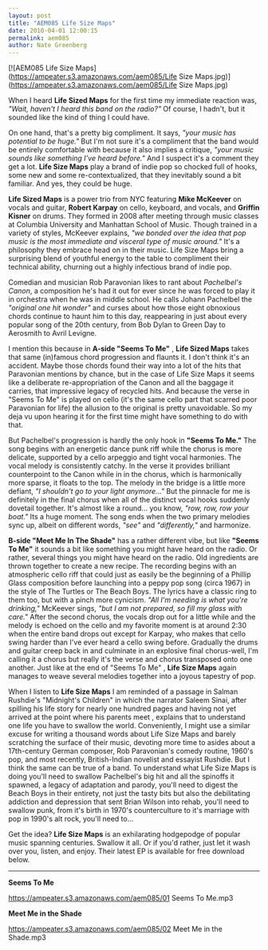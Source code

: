 ```yaml
---
layout: post
title: "AEM085 Life Size Maps"
date: 2010-04-01 12:00:15
permalink: aem085
author: Nate Greenberg
---
```

[![AEM085 Life Size Maps](https://ampeater.s3.amazonaws.com/aem085/Life Size Maps.jpg)](https://ampeater.s3.amazonaws.com/aem085/Life Size Maps.jpg)

When I heard **Life Sized Maps** for the first time my immediate reaction was, _"Wait, haven't I heard this band on the radio?"_ Of course, I hadn't, but it sounded like the kind of thing I could have.

<!-- more -->

On one hand, that's a pretty big compliment. It says, _"your music has potential to be huge."_ But I'm not sure it's a compliment that the band would be entirely comfortable with because it also implies a critique, _"your music sounds like something I've heard before."_ And I suspect it's a comment they get a lot. **Life Size Maps** play a brand of indie pop so chocked full of hooks, some new and some re-contextualized, that they inevitably sound a bit familiar. And yes, they could be huge.

**Life Sized Maps** is a power trio from NYC featuring **Mike McKeever** on vocals and guitar, **Robert Karpay** on cello, keyboard, and vocals, and **Griffin Kisner** on drums. They formed in 2008 after meeting through music classes at Columbia University and Manhattan School of Music. Though trained in a variety of styles, McKeever explains, _"we bonded over the idea that pop music is the most immediate and visceral type of music around."_ It's a philosophy they embrace head on in their music. Life Size Maps bring a surprising blend of youthful energy to the table to compliment their technical ability, churning out a highly infectious brand of indie pop.

Comedian and musician Rob Paravonian likes to rant about _Pachelbel's Canon_, a composition he's had it out for ever since he was forced to play it in orchestra when he was in middle school. He calls Johann Pachelbel the _"original one hit wonder"_ and curses about how those eight obnoxious chords continue to haunt him to this day, reappearing in just about every popular song of the 20th century, from Bob Dylan to Green Day to Aerosmith to Avril Levigne.

I mention this because in **A-side "Seems To Me"** , **Life Sized Maps** takes that same (in)famous chord progression and flaunts it. I don't think it's an accident. Maybe those chords found their way into a lot of the hits that Paravonian mentions by chance, but in the case of Life Size Maps it seems like a deliberate re-appropriation of the Canon and all the baggage it carries, that impressive legacy of recycled hits. And because the verse in "Seems To Me" is played on cello (it's the same cello part that scarred poor Paravonian for life) the allusion to the original is pretty unavoidable. So my deja vu upon hearing it for the first time might have something to do with that.

But Pachelbel's progression is hardly the only hook in **"Seems To Me."** The song begins with an energetic dance punk riff while the chorus is more delicate, supported by a cello arpeggio and tight vocal harmonies. The vocal melody is consistently catchy. In the verse it provides brilliant counterpoint to the Canon while in in the chorus, which is harmonically more sparse, it floats to the top. The melody in the bridge is a little more defiant, _"I shouldn't go to your light anymore..."_ But the pinnacle for me is definitely in the final chorus when all of the distinct vocal hooks suddenly dovetail together. It's almost like a round... you know, _"row, row, row your boat."_ Its a huge moment. The song ends when the two primary melodies sync up, albeit on different words, _"see"_ and _"differently,"_ and harmonize.

**B-side "Meet Me In The Shade"** has a rather different vibe, but like **"Seems To Me"** it sounds a bit like something you might have heard on the radio. Or rather, several things you might have heard on the radio. Old ingredients are thrown together to create a new recipe. The recording begins with an atmospheric cello riff that could just as easily be the beginning of a Phillip Glass composition before launching into a peppy pop song (circa 1967) in the style of The Turtles or The Beach Boys. The lyrics have a classic ring to them too, but with a pinch more cynicism. _"All I'm needing is what you're drinking,"_ McKeever  sings, _"but I am not prepared, so fill my glass with care."_ After the second chorus, the vocals drop out for a little while and the melody is echoed on the cello and my favorite moment is at around 2:30 when the entire band drops out except for Karpay, who makes that cello swing harder than I've ever heard a cello swing before. Gradually the drums and guitar creep back in and culminate in an explosive final chorus-well, I'm calling it a chorus but really it's the verse and chorus transposed onto one another. Just like at the end of "Seems To Me" , **Life Size Maps** again manages to weave several melodies together into a joyous tapestry of pop.

When I listen to **Life Size Maps** I am reminded of a passage in Salman Rushdie's "Midnight's Children" in which the narrator Saleem Sinai, after spilling his life story for nearly one hundred pages and having not yet arrived at the point where his parents meet , explains that to understand one life you have to swallow the world. Conveniently, I might use a similar excuse for writing a thousand words about Life Size Maps and barely scratching the surface of their music, devoting more time to asides about a 17th\-century German composer, Rob Paravonian's comedy routine, 1960's pop, and most recently, British-Indian novelist and essayist Rushdie. But I think the same can be true of a band. To understand what Life Size Maps is doing you'll need to swallow Pachelbel's big hit and all the spinoffs it spawned, a legacy of adaptation and parody, you'll need to digest the Beach Boys in their entirety, not just the tasty bits but also the debilitating addiction and depression that sent Brian Wilson into rehab, you'll need to swallow punk, from it's birth in 1970's counterculture to it's marriage with pop in 1990's alt rock, you'll need to...

Get the idea? **Life Size Maps** is an exhilarating hodgepodge of popular music spanning centuries. Swallow it all. Or if you'd rather, just let it wash over you, listen, and enjoy. Their latest EP is available for free download below.

---

**Seems To Me**

https://ampeater.s3.amazonaws.com/aem085/01 Seems To Me.mp3

**Meet Me in the Shade**

https://ampeater.s3.amazonaws.com/aem085/02 Meet Me in the Shade.mp3

